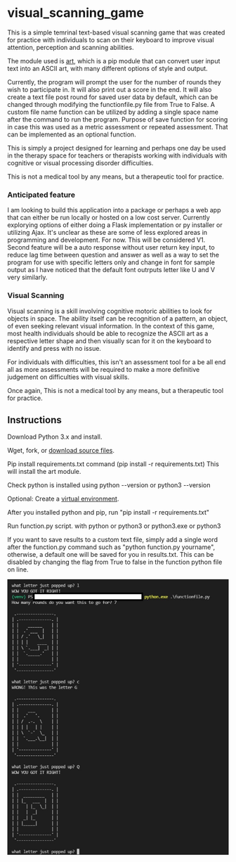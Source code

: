 # visual_scanning_game
This is a simple temrinal text-based visual scanning game that was created for practice with individuals to scan on their keyboard to improve visual attention, perception and scanning abilities.

The module used is [art](https://pypi.org/project/art/), which is a pip module that can convert user input text into an ASCII art, with many different options of style and output.

Currently, the program will prompt the user for the number of rounds they wish to participate in. It will also print out a score in the end.
It will also create a text file post round for saved user data by default, which can be changed through modifying the functionfile.py file from True to False. A custom file name function can be utilized by adding a single space name after the command to run the program. Purpose of save function for scoring in case this was used as a metric assessment or repeated assessment. That can be implemented as an optional function.

This is simply a project designed for learning and perhaps one day be used in the therapy space for teachers or therapists working with individuals with cognitive or visual processing disorder difficulties.

This is not a medical tool by any means, but a therapeutic tool for practice.

<h3>Anticipated feature</h3>
I am looking to build this application into a package or perhaps a web app that can either be run locally or hosted on a low cost server. Currently explorying options of either doing a Flask implementation or py installer or utilizing Ajax. It's unclear as these are some of less explored areas in programming and development. For now. This will be considered V1.
Second feature will be a auto response without user return key input, to reduce lag time between question and answer as well as a way to set the program for use with specific letters only and change in font for sample output as I have noticed that the default font outrputs letter like U and V very similarly.

<h3>Visual Scanning</h3>
Visual scanning is a skill involving cognitive motoric abilities to look for objects in space. The ability itself can be recognition of a pattern, an object, of even seeking relevant visual information. In the context of this game, most health individuals should be able to recognize the ASCII art as a respective letter shape and then visually scan for it on the keyboard to identify and press with no issue.

For individuals with difficulties, this isn't an assessment tool for a be all end all as more assessments will be required to make a more definitive judgement on difficulties with visual skills.

Once again, This is not a medical tool by any means, but a therapeutic tool for practice.

<h2>Instructions</h2>
Download Python 3.x and install.

Wget, fork, or [download source files](https://www.alphr.com/download-files-github/).

Pip install requirements.txt command (pip install -r requirements.txt) This will install the art module.

Check python is installed using python --version or python3 --version

Optional: Create a [virtual environment](https://docs.python.org/3/library/venv.html). 

After you installed python and pip, run "pip install -r requirements.txt"

Run function.py script. with python or python3 or python3.exe or python3

If you want to save results to a custom text file, simply add a single word after the function.py command such as "python function.py yourname", otherwise, a default one will be saved for you in results.txt. This can be disabled by changing the flag from True to false in the function python file on line.


![image](https://github.com/kawangwong/visual_scanning_game/blob/main/Screenshot.jpg?raw=true)
